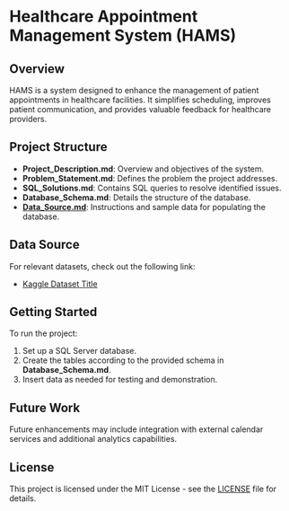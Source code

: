 # Healthcare Appointment Management System (HAMS)

## Overview
HAMS is a system designed to enhance the management of patient appointments in healthcare facilities. It simplifies scheduling, improves patient communication, and provides valuable feedback for healthcare providers.

## Project Structure
- **Project_Description.md**: Overview and objectives of the system.
- **Problem_Statement.md**: Defines the problem the project addresses.
- **SQL_Solutions.md**: Contains SQL queries to resolve identified issues.
- **Database_Schema.md**: Details the structure of the database.
- **[Data_Source.md](Data_Source.md)**: Instructions and sample data for populating the database.

## Data Source
For relevant datasets, check out the following link:
- [Kaggle Dataset Title](https://www.kaggle.com/dataset-link) 

## Getting Started
To run the project:

1. Set up a SQL Server database.
2. Create the tables according to the provided schema in **Database_Schema.md**.
3. Insert data as needed for testing and demonstration.

## Future Work
Future enhancements may include integration with external calendar services and additional analytics capabilities.

## License
This project is licensed under the MIT License - see the [LICENSE](LICENSE) file for details.
